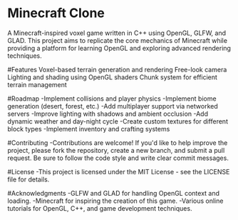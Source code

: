 # Minecraft Clone

A Minecraft-inspired voxel game written in C++ using OpenGL, GLFW, and GLAD. This project aims to replicate the core mechanics of Minecraft while providing a platform for learning OpenGL and exploring advanced rendering techniques.

#Features
Voxel-based terrain generation and rendering
Free-look camera
Lighting and shading using OpenGL shaders
Chunk system for efficient terrain management

#Roadmap
-Implement collisions and player physics
-Implement biome generation (desert, forest, etc.)
-Add multiplayer support via networked servers
-Improve lighting with shadows and ambient occlusion
-Add dynamic weather and day-night cycle
-Create custom textures for different block types
-Implement inventory and crafting systems

#Contributing
-Contributions are welcome! If you'd like to help improve the project, please fork the repository, create a new branch, and submit a pull request. Be sure to follow the code style and write clear commit messages.

#License
-This project is licensed under the MIT License - see the LICENSE file for details.

#Acknowledgments
-GLFW and GLAD for handling OpenGL context and loading.
-Minecraft for inspiring the creation of this game.
-Various online tutorials for OpenGL, C++, and game development techniques.
